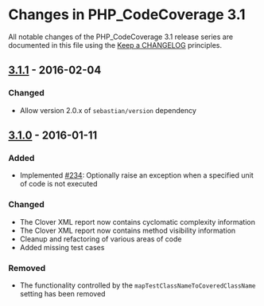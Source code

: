 # Changes in PHP_CodeCoverage 3.1

All notable changes of the PHP_CodeCoverage 3.1 release series are documented in this file using the [Keep a CHANGELOG](https://keepachangelog.com/) principles.

## [3.1.1] - 2016-02-04

### Changed

* Allow version 2.0.x of `sebastian/version` dependency

## [3.1.0] - 2016-01-11

### Added

* Implemented [#234](https://github.com/sebastianbergmann/php-code-coverage/issues/234): Optionally raise an exception when a specified unit of code is not executed

### Changed

* The Clover XML report now contains cyclomatic complexity information
* The Clover XML report now contains method visibility information
* Cleanup and refactoring of various areas of code
* Added missing test cases

### Removed

* The functionality controlled by the `mapTestClassNameToCoveredClassName` setting has been removed

[3.1.1]: https://github.com/sebastianbergmann/php-code-coverage/compare/3.1.0...3.1.1
[3.1.0]: https://github.com/sebastianbergmann/php-code-coverage/compare/3.0...3.1.0

